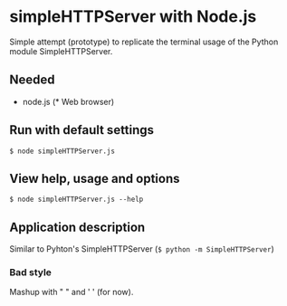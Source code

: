 # simpleHTTPServer with Node.js

Simple attempt (prototype) to replicate the terminal usage of the Python module SimpleHTTPServer.

## Needed
* node.js
(* Web browser)

## Run with default settings
`$ node simpleHTTPServer.js`

## View help, usage and options
`$ node simpleHTTPServer.js --help`

## Application description
Similar to Pyhton's SimpleHTTPServer (`$ python -m SimpleHTTPServer`)

### Bad style
Mashup with " " and ' ' (for now).

